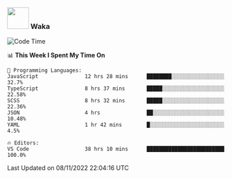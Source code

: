 ### <img src="https://media.giphy.com/media/VgCDAzcKvsR6OM0uWg/giphy.gif" width="50"> Waka

  <!--START_SECTION:waka-->
![Code Time](http://img.shields.io/badge/Code%20Time-1%2C049%20hrs%2039%20mins-blue)

📊 **This Week I Spent My Time On** 

```text
💬 Programming Languages: 
JavaScript               12 hrs 28 mins      ████████░░░░░░░░░░░░░░░░░   32.7% 
TypeScript               8 hrs 37 mins       █████░░░░░░░░░░░░░░░░░░░░   22.58% 
SCSS                     8 hrs 32 mins       █████░░░░░░░░░░░░░░░░░░░░   22.36% 
JSON                     4 hrs               ██░░░░░░░░░░░░░░░░░░░░░░░   10.48% 
YAML                     1 hr 42 mins        █░░░░░░░░░░░░░░░░░░░░░░░░   4.5%

🔥 Editors: 
VS Code                  38 hrs 10 mins      █████████████████████████   100.0%

```


 Last Updated on 08/11/2022 22:04:16 UTC
<!--END_SECTION:waka-->
